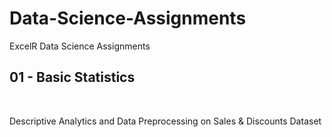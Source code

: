# Data-Science-Assignments
ExcelR Data Science Assignments
<br>
<H2> 01 - Basic Statistics </H2>
<br>
<p> Descriptive Analytics and Data Preprocessing on Sales & Discounts Dataset </p>